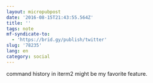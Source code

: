 ```yaml
---
layout: micropubpost
date: '2016-08-15T21:43:55.564Z'
title: ''
tags: note
mf-syndicate-to:
  - 'https://brid.gy/publish/twitter'
slug: '78235'
lang: en
category: social
---
```

command history in iterm2 might be my favorite feature.

